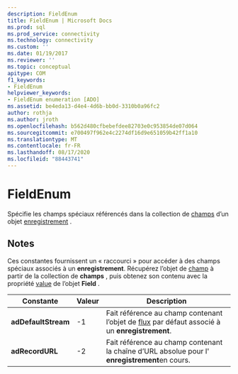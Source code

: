 ```yaml
---
description: FieldEnum
title: FieldEnum | Microsoft Docs
ms.prod: sql
ms.prod_service: connectivity
ms.technology: connectivity
ms.custom: ''
ms.date: 01/19/2017
ms.reviewer: ''
ms.topic: conceptual
apitype: COM
f1_keywords:
- FieldEnum
helpviewer_keywords:
- FieldEnum enumeration [ADO]
ms.assetid: be4eda13-d4e4-4d6b-bb0d-3310b0a96fc2
author: rothja
ms.author: jroth
ms.openlocfilehash: b562d480cfbebefdee82703e0c953854de07d064
ms.sourcegitcommit: e700497f962e4c2274df16d9e651059b42ff1a10
ms.translationtype: MT
ms.contentlocale: fr-FR
ms.lasthandoff: 08/17/2020
ms.locfileid: "88443741"
---
```

# <a name="fieldenum"></a>FieldEnum
Spécifie les champs spéciaux référencés dans la collection de [champs](../../../ado/reference/ado-api/fields-collection-ado.md) d’un objet [enregistrement](../../../ado/reference/ado-api/record-object-ado.md) .  
  
## <a name="remarks"></a>Notes  
 Ces constantes fournissent un « raccourci » pour accéder à des champs spéciaux associés à un **enregistrement**. Récupérez l’objet de [champ](../../../ado/reference/ado-api/field-object.md) à partir de la collection de **champs** , puis obtenez son contenu avec la propriété [value](../../../ado/reference/ado-api/value-property-ado.md) de l’objet **Field** .  
  
|Constante|Valeur|Description|  
|--------------|-----------|-----------------|  
|**adDefaultStream**|-1|Fait référence au champ contenant l’objet de [flux](../../../ado/reference/ado-api/stream-object-ado.md) par défaut associé à un **enregistrement**.|  
|**adRecordURL**|-2|Fait référence au champ contenant la chaîne d’URL absolue pour l' **enregistrement**en cours.|
